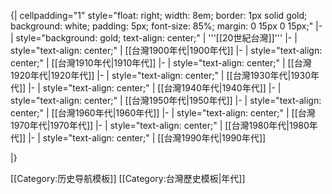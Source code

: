 {| cellpadding="1" style="float: right; width: 8em; border: 1px solid gold; background: white; padding: 5px; font-size: 85%; margin: 0 15px 0 15px;"
|-
| style="background: gold; text-align: center;" | '''[[20世紀台灣]]'''
|-
| style="text-align: center;" | [[台灣1900年代|1900年代]]
|-
| style="text-align: center;" | [[台灣1910年代|1910年代]]
|-
| style="text-align: center;" | [[台灣1920年代|1920年代]]
|-
| style="text-align: center;" | [[台灣1930年代|1930年代]]
|-
| style="text-align: center;" | [[台灣1940年代|1940年代]]
|-
| style="text-align: center;" | [[台灣1950年代|1950年代]]
|-
| style="text-align: center;" | [[台灣1960年代|1960年代]]
|-
| style="text-align: center;" | [[台灣1970年代|1970年代]]
|-
| style="text-align: center;" | [[台灣1980年代|1980年代]]
|-
| style="text-align: center;" | [[台灣1990年代|1990年代]]

|}

<noinclude>
[[Category:历史导航模板]]
[[Category:台灣歷史模板|年代]]
</noinclude>